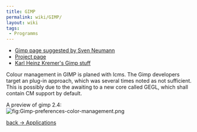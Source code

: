 ```yaml
---
title: GIMP
permalink: wiki/GIMP/
layout: wiki
tags:
 - Programms
---
```


-   [Gimp page suggested by Sven
    Neumann](http://bugzilla.gnome.org/show_bug.cgi?id=78265)
-   [Project page](http://www.gimp.org)
-   [Karl Heinz Kremer's Gimp stuff](http://www.khk.net/color/gimp.html)

Colour management in GIMP is planed with lcms. The Gimp developers
target an plug-in approach, which was several times noted as not
sufficient. This is possibly due to the awaiting to a new core called
GEGL, which shall contain CM support by default.

A preview of gimp 2.4:  
![](Gimp-preferences-color-management.png "fig:Gimp-preferences-color-management.png")

[back -&gt; Applications](/wiki/Applications "wikilink")

